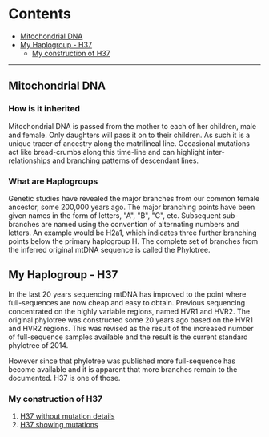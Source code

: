 # Contents

  * [Mitochondrial DNA](#mitochondrial-dna)
  * [My Haplogroup - H37](#my-haplogroup---h37)
    * [My construction of H37](#my-construction-of-h37)
	
---

## Mitochondrial DNA

### How is it inherited

Mitochondrial DNA is passed from the mother to each of her children, male and female. Only daughters will pass it on to their children. As such it is a unique tracer of ancestry along the matrilineal line. Occasional mutations act like bread-crumbs along this time-line and can highlight inter-relationships and branching patterns of descendant lines. 

### What are Haplogroups

Genetic studies have revealed the major branches from our common female ancestor, some 200,000 years ago. The major branching points have been given names in the form of letters, "A", "B", "C", etc. Subsequent sub-branches are named using the convention of alternating numbers and letters. An example would be H2a1, which indicates three further branching points below the primary haplogroup H. The complete set of branches from the inferred original mtDNA sequence is called the Phylotree. 

## My Haplogroup - H37

In the last 20 years sequencing mtDNA has improved to the point where full-sequences are now cheap and easy to obtain. Previous sequencing concentrated on the highly variable regions, named HVR1 and HVR2. The original phylotree was constructed some 20 years ago based on the HVR1 and HVR2 regions. This was revised as the result of the increased number of full-sequence samples available and the result is the current standard phylotree of 2014.

However since that phylotree was published more full-sequence has become available and it is apparent that more branches remain to the documented. H37 is one of those.

### My construction of H37

1. [H37 without mutation details](../h37/h37.html)
2. [H37 showing mutations](../h37/h37_complex.html)

